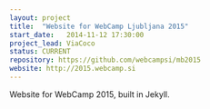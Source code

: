 ```yaml
---
layout: project
title:  "Website for WebCamp Ljubljana 2015"
start_date:   2014-11-12 17:30:00
project_lead: ViaCoco
status: CURRENT
repository: https://github.com/webcampsi/mb2015
website: http://2015.webcamp.si
---
```


Website for WebCamp 2015, built in Jekyll.